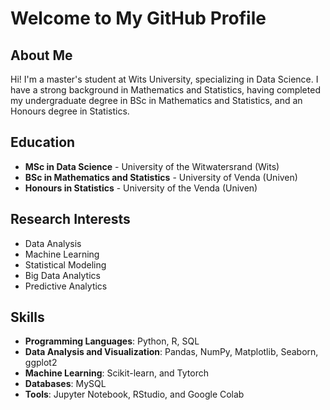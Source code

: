 # Welcome to My GitHub Profile

## About Me

Hi! I'm a master's student at Wits University, specializing in Data Science. I have a strong background in Mathematics and Statistics, having completed my undergraduate degree in BSc in Mathematics and Statistics, and an Honours degree in Statistics.

## Education

- **MSc in Data Science** - University of the Witwatersrand (Wits)
- **BSc in Mathematics and Statistics** - University of Venda (Univen)
- **Honours in Statistics** - University of the Venda (Univen)

## Research Interests

- Data Analysis
- Machine Learning
- Statistical Modeling
- Big Data Analytics
- Predictive Analytics

## Skills

- **Programming Languages**: Python, R, SQL
- **Data Analysis and Visualization**: Pandas, NumPy, Matplotlib, Seaborn, ggplot2
- **Machine Learning**: Scikit-learn, and Tytorch
- **Databases**: MySQL
- **Tools**: Jupyter Notebook, RStudio, and Google Colab
